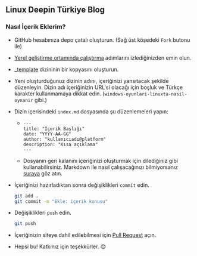 ## Linux Deepin Türkiye Blog

### Nasıl İçerik Eklerim?

- GitHub hesabınıza depo çatalı oluşturun. (Sağ üst köşedeki `Fork` butonu ile)

- [Yerel geliştirme ortamında çalıştırma](https://github.com/deepintr/www#yerel-geli%C5%9Ftirme-ortam%C4%B1nda-%C3%A7al%C4%B1%C5%9Ft%C4%B1rma) adımlarını izlediğinizden emin olun.

- [\_template](./_template) dizininin bir kopyasını oluşturun.

- Yeni oluşturduğunuz dizinin adını, içeriğinizi yansıtacak şekilde düzenleyin. Dizin adı içeriğinizin URL'si olacağı için boşluk ve Türkçe karakter kullanmamaya dikkat edin. (`windows-oyunlari-linuxta-nasil-oynanir` gibi.)

- Dizin içerisindeki `index.md` dosyasında şu düzenlemeleri yapın:

  - ```
    ---
    title: "İçerik Başlığı"
    date: "YYYY-AA-GG"
    author: "kullanıcıadı@platform"
    description: "Kısa açıklama"
    ---
    ```

  - Dosyanın geri kalanını içeriğinizi oluşturmak için dilediğiniz gibi kullanabilirsiniz. Markdown ile nasıl çalışacağınızı bilmiyorsanız [şuraya](https://deepintr.org/blog/markdown-hizli-baslangic-rehberi/) göz atın.

- İçeriğinizi hazırladıktan sonra değişiklikleri `commit` edin.

  ```bash
  git add .
  git commit -m "Ekle: içerik konusu"
  ```

- Değişiklikleri `push` edin.

  ```bash
  git push
  ```

- İçeriğinizin siteye dahil edilebilmesi için [Pull Request](https://help.github.com/en/github/collaborating-with-issues-and-pull-requests/creating-a-pull-request) açın.

- Hepsi bu! Katkınız için teşekkürler. :blush:
